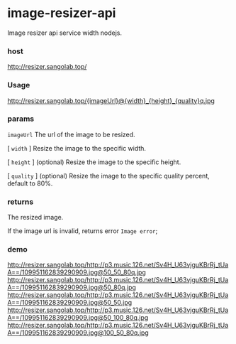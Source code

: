 # image-resizer-api
Image resizer api service width nodejs.


### host
http://resizer.sangolab.top/

### Usage
http://resizer.sangolab.top/{imageUrl}@{width}_{height}_{quality}q.jpg


### params
`imageUrl` The url of the image to be resized.

[ `width` ]  Resize the image to the specific width.

[ `height` ]  (optional) Resize the image to the specific height.

[ `quality` ] (optional) Resize the image to the specific quality percent, default to 80%.

### returns
The resized image.

If the image url is invalid, returns error `Image error`;

### demo
http://resizer.sangolab.top/http://p3.music.126.net/Sv4H_U63vjguKBrRj_tUaA==/109951162839290909.jpg@50_50_80q.jpg
http://resizer.sangolab.top/http://p3.music.126.net/Sv4H_U63vjguKBrRj_tUaA==/109951162839290909.jpg@50_80q.jpg
http://resizer.sangolab.top/http://p3.music.126.net/Sv4H_U63vjguKBrRj_tUaA==/109951162839290909.jpg@50_50.jpg
http://resizer.sangolab.top/http://p3.music.126.net/Sv4H_U63vjguKBrRj_tUaA==/109951162839290909.jpg@50_100_80q.jpg
http://resizer.sangolab.top/http://p3.music.126.net/Sv4H_U63vjguKBrRj_tUaA==/109951162839290909.jpg@100_50_80q.jpg

